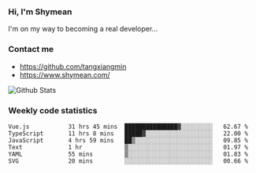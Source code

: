 ### Hi, I'm Shymean

I'm on my way to becoming a real developer...

### Contact me

- <https://github.com/tangxiangmin>
- <https://www.shymean.com/>

![Github Stats](https://github-readme-stats.vercel.app/api?username=tangxiangmin&show_icons=true&theme=dark)


###  Weekly code statistics

<!--START_SECTION:waka-->

```text
Vue.js           31 hrs 45 mins  ███████████████▓░░░░░░░░░   62.67 %
TypeScript       11 hrs 8 mins   █████▓░░░░░░░░░░░░░░░░░░░   22.00 %
JavaScript       4 hrs 59 mins   ██▒░░░░░░░░░░░░░░░░░░░░░░   09.85 %
Text             1 hr            ▒░░░░░░░░░░░░░░░░░░░░░░░░   01.97 %
YAML             55 mins         ▒░░░░░░░░░░░░░░░░░░░░░░░░   01.83 %
SVG              20 mins         ░░░░░░░░░░░░░░░░░░░░░░░░░   00.66 %
```

<!--END_SECTION:waka-->